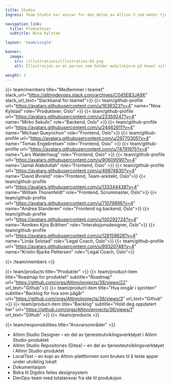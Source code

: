 ```yaml
---
title: Studio
Ingress: Team Studio har ansvar for den delen av Altinn 3 som møter tjenesteutviklerne og tjenesteeierne når de utvikler en tjeneste – fra de oppretter tjenesten til de skal konfigurere, utvikle skjemaet, teste og produksjonssette.

navigation_link:
  title: Produkteier
  subtitle: Nina Kylstad

layout: 'team/single'

banner:
  image:
    src: /illustrations/illustration-03.png
    alt: Illustrasjon av en person som holder mobilskjerm på kneet sitt

weight: 1
---
```


{{< team/members title="Medlemmer i teamet" slack_url="https://altinndevops.slack.com/archives/C045EB3JA9X" slack_url_text="Slackkanal for teamet">}}
{{< team/github-profile url="https://avatars.githubusercontent.com/u/1636323?v=4" name="Nina Kylstad" role="Produkteier,  Oslo" >}}
{{< team/github-profile url="https://avatars.githubusercontent.com/u/23359247?v=4" name="Mirko Sekulic" role="Backend, Oslo" >}}
{{< team/github-profile url="https://avatars.githubusercontent.com/u/24462611?v=4" name="Michael Queyrichon" role="Frontend, Oslo">}}
{{< team/github-profile url="https://avatars.githubusercontent.com/u/29770305?v=4" name="Tomas Engebretsen" role="Frontend, Oslo" >}}
{{< team/github-profile url="https://avatars.githubusercontent.com/u/74791975?v=4" name="Lars Walderhaug" role="Frontend, Oslo" >}}
{{< team/github-profile url="https://avatars.githubusercontent.com/u/90609090?v=4" name="Jamal Alabdullah" role="Frontend, Oslo" >}}
{{< team/github-profile url="https://avatars.githubusercontent.com/u/46874830?v=4" name="David Øvrelid" role="Frontend, Team-arkitekt, Oslo">}}
{{< team/github-profile url="https://avatars.githubusercontent.com/u/133344438?v=4" name="William Thorenfeldt" role="Frontend, Scrummaster, Oslo">}}
{{< team/github-profile url="https://avatars.githubusercontent.com/u/71079896?v=4" name="Andrea Standeren" role="Frontend og backend, Oslo">}}
{{< team/github-profile url="https://avatars.githubusercontent.com/u/100292724?v=4" name="Anniken Kjos Bråthen" role="Interaksjonsdesigner, Oslo">}}
{{< team/github-profile url="https://avatars.githubusercontent.com/u/128159828?v=4" name="Linda Solstad" role="Legal Coach, Oslo">}}
{{< team/github-profile url="https://avatars.githubusercontent.com/u/99320748?v=4" name="Kristin Bjarke Pettersen" role="Legal Coach, Oslo">}}

{{< /team/members >}}

{{< team/products title="Produkter" >}}
{{< team/product-item title="Roadmap for produktet" subtitle="Roadmap" url="https://github.com/orgs/Altinn/projects/36/views/22" url_text="Github">}}
{{< team/product-item title="Hva inngår i sprinten" subtitle="Backlog for hva som pågår" url="https://github.com/orgs/Altinn/projects/36/views/3" url_text="Github" >}}
{{< team/product-item title="Backlog" subtitle="Hold deg oppdatert her" url="https://github.com/orgs/Altinn/projects/36/views/1" url_text="Github" >}}
{{< /team/products >}}

{{< team/responsibilities title="Ansvarsområder" >}}

- Altinn Studio Designer – en del av tjenesteutviklingsverktøyet i Altinn Studio-produktet
-	Altinn Studio Repositories (Gitea) – en del av tjenesteutviklingsverktøyet i Altinn Studio-produktet
-	LocalTest – en kopi av Altinn-plattformen som brukes til å teste apper under utvikling lokalt
-	Dokumentasjon
-	Bidra til Digdirs felles designsystem
-	DevOps-team med totalansvar fra idé til produksjon



